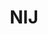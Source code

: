 ---
# This topic lives at
# https://digital.gov/topics/nij

slug: "nij"

# Topic Title
title: "NIJ"

# description — keep it short and clear
summary: ""


# Weight
weight: 1

# For more information on managing topics,
# see https://github.com/GSA/digitalgov.gov/wiki
---
